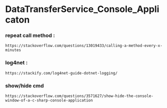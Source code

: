 # DataTransferService_Console_Applicaton

### repeat call method : 
    https://stackoverflow.com/questions/13019433/calling-a-method-every-x-minutes


### log4net : 
    https://stackify.com/log4net-guide-dotnet-logging/

### show/hide cmd  
    https://stackoverflow.com/questions/3571627/show-hide-the-console-window-of-a-c-sharp-console-application 

